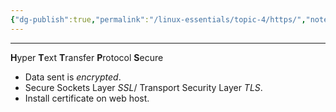 ```yaml
---
{"dg-publish":true,"permalink":"/linux-essentials/topic-4/https/","noteIcon":""}
---
```


---
**H**yper **T**ext **T**ransfer **P**rotocol **S**ecure

- Data sent is _encrypted_.
- Secure Sockets Layer _SSL_/ Transport Security Layer _TLS_.
- Install certificate on web host.